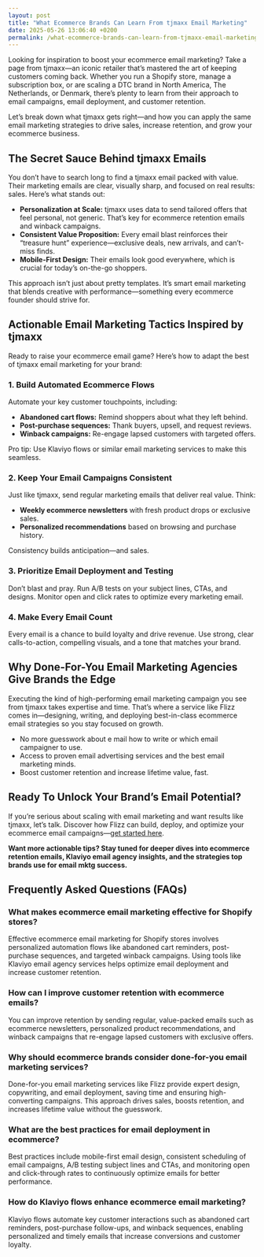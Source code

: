 ```yaml
---
layout: post
title: "What Ecommerce Brands Can Learn From tjmaxx Email Marketing"
date: 2025-05-26 13:06:40 +0200
permalink: /what-ecommerce-brands-can-learn-from-tjmaxx-email-marketing/
---
```

Looking for inspiration to boost your ecommerce email marketing? Take a page from tjmaxx—an iconic retailer that’s mastered the art of keeping customers coming back. Whether you run a Shopify store, manage a subscription box, or are scaling a DTC brand in North America, The Netherlands, or Denmark, there’s plenty to learn from their approach to email campaigns, email deployment, and customer retention.

Let’s break down what tjmaxx gets right—and how you can apply the same email marketing strategies to drive sales, increase retention, and grow your ecommerce business.

## The Secret Sauce Behind tjmaxx Emails

You don’t have to search long to find a tjmaxx email packed with value. Their marketing emails are clear, visually sharp, and focused on real results: sales. Here’s what stands out:

- **Personalization at Scale:** tjmaxx uses data to send tailored offers that feel personal, not generic. That’s key for ecommerce retention emails and winback campaigns.
- **Consistent Value Proposition:** Every email blast reinforces their “treasure hunt” experience—exclusive deals, new arrivals, and can’t-miss finds.
- **Mobile-First Design:** Their emails look good everywhere, which is crucial for today’s on-the-go shoppers.

This approach isn’t just about pretty templates. It’s smart email marketing that blends creative with performance—something every ecommerce founder should strive for.

## Actionable Email Marketing Tactics Inspired by tjmaxx

Ready to raise your ecommerce email game? Here’s how to adapt the best of tjmaxx email marketing for your brand:

### 1. Build Automated Ecommerce Flows

Automate your key customer touchpoints, including:

- **Abandoned cart flows:** Remind shoppers about what they left behind.
- **Post-purchase sequences:** Thank buyers, upsell, and request reviews.
- **Winback campaigns:** Re-engage lapsed customers with targeted offers.

Pro tip: Use Klaviyo flows or similar email marketing services to make this seamless.

### 2. Keep Your Email Campaigns Consistent

Just like tjmaxx, send regular marketing emails that deliver real value. Think:

- **Weekly ecommerce newsletters** with fresh product drops or exclusive sales.
- **Personalized recommendations** based on browsing and purchase history.

Consistency builds anticipation—and sales.

### 3. Prioritize Email Deployment and Testing

Don’t blast and pray. Run A/B tests on your subject lines, CTAs, and designs. Monitor open and click rates to optimize every marketing email.

### 4. Make Every Email Count

Every email is a chance to build loyalty and drive revenue. Use strong, clear calls-to-action, compelling visuals, and a tone that matches your brand.

## Why Done-For-You Email Marketing Agencies Give Brands the Edge

Executing the kind of high-performing email marketing campaign you see from tjmaxx takes expertise and time. That’s where a service like Flizz comes in—designing, writing, and deploying best-in-class ecommerce email strategies so you stay focused on growth.

- No more guesswork about e mail how to write or which email campaigner to use.
- Access to proven email advertising services and the best email marketing minds.
- Boost customer retention and increase lifetime value, fast.

## Ready To Unlock Your Brand’s Email Potential?

If you’re serious about scaling with email marketing and want results like tjmaxx, let’s talk. Discover how Flizz can build, deploy, and optimize your ecommerce email campaigns—[get started here](https://flizzgrowth.com/email).

**Want more actionable tips? Stay tuned for deeper dives into ecommerce retention emails, Klaviyo email agency insights, and the strategies top brands use for email mktg success.**

## Frequently Asked Questions (FAQs)

### What makes ecommerce email marketing effective for Shopify stores?

Effective ecommerce email marketing for Shopify stores involves personalized automation flows like abandoned cart reminders, post-purchase sequences, and targeted winback campaigns. Using tools like Klaviyo email agency services helps optimize email deployment and increase customer retention.

### How can I improve customer retention with ecommerce emails?

You can improve retention by sending regular, value-packed emails such as ecommerce newsletters, personalized product recommendations, and winback campaigns that re-engage lapsed customers with exclusive offers.

### Why should ecommerce brands consider done-for-you email marketing services?

Done-for-you email marketing services like Flizz provide expert design, copywriting, and email deployment, saving time and ensuring high-converting campaigns. This approach drives sales, boosts retention, and increases lifetime value without the guesswork.

### What are the best practices for email deployment in ecommerce?

Best practices include mobile-first email design, consistent scheduling of email campaigns, A/B testing subject lines and CTAs, and monitoring open and click-through rates to continuously optimize emails for better performance.

### How do Klaviyo flows enhance ecommerce email marketing?

Klaviyo flows automate key customer interactions such as abandoned cart reminders, post-purchase follow-ups, and winback sequences, enabling personalized and timely emails that increase conversions and customer loyalty.

<script type="application/ld+json">
{
  "@context": "https://schema.org",
  "@type": "BlogPosting",
  "headline": "What Ecommerce Brands Can Learn From tjmaxx Email Marketing",
  "description": "Explore actionable email marketing strategies inspired by tjmaxx to boost ecommerce sales, retention, and customer engagement. Learn how Flizz’s done-for-you email marketing services can help your brand succeed.",
  "author": {
    "@type": "Person",
    "name": "Flizz"
  },
  "publisher": {
    "@type": "Person",
    "name": "Flizz"
  },
  "mainEntityOfPage": {
    "@type": "WebPage",
    "@id": "https://flizzgrowth.com/blog/what-ecommerce-brands-can-learn-from-tjmaxx-email-marketing"
  },
  "datePublished": "2024-06-01",
  "dateModified": "2024-06-01",
  "keywords": "email marketing, ecommerce email marketing, email campaigns, email deployment, ecommerce retention emails, Klaviyo email agency, email blasts, email marketing services, ecommerce newsletters, abandoned cart flows, post-purchase sequences, winback campaigns, email marketing for Shopify",
  "inLanguage": "en-US"
}
</script>

<script type="application/ld+json">
{
  "@context": "https://schema.org",
  "@type": "FAQPage",
  "mainEntity": [
    {
      "@type": "Question",
      "name": "What makes ecommerce email marketing effective for Shopify stores?",
      "acceptedAnswer": {
        "@type": "Answer",
        "text": "Effective ecommerce email marketing for Shopify stores involves personalized automation flows like abandoned cart reminders, post-purchase sequences, and targeted winback campaigns. Using tools like Klaviyo email agency services helps optimize email deployment and increase customer retention."
      }
    },
    {
      "@type": "Question",
      "name": "How can I improve customer retention with ecommerce emails?",
      "acceptedAnswer": {
        "@type": "Answer",
        "text": "You can improve retention by sending regular, value-packed emails such as ecommerce newsletters, personalized product recommendations, and winback campaigns that re-engage lapsed customers with exclusive offers."
      }
    },
    {
      "@type": "Question",
      "name": "Why should ecommerce brands consider done-for-you email marketing services?",
      "acceptedAnswer": {
        "@type": "Answer",
        "text": "Done-for-you email marketing services like Flizz provide expert design, copywriting, and email deployment, saving time and ensuring high-converting campaigns. This approach drives sales, boosts retention, and increases lifetime value without the guesswork."
      }
    },
    {
      "@type": "Question",
      "name": "What are the best practices for email deployment in ecommerce?",
      "acceptedAnswer": {
        "@type": "Answer",
        "text": "Best practices include mobile-first email design, consistent scheduling of email campaigns, A/B testing subject lines and CTAs, and monitoring open and click-through rates to continuously optimize emails for better performance."
      }
    },
    {
      "@type": "Question",
      "name": "How do Klaviyo flows enhance ecommerce email marketing?",
      "acceptedAnswer": {
        "@type": "Answer",
        "text": "Klaviyo flows automate key customer interactions such as abandoned cart reminders, post-purchase follow-ups, and winback sequences, enabling personalized and timely emails that increase conversions and customer loyalty."
      }
    }
  ]
}
</script>